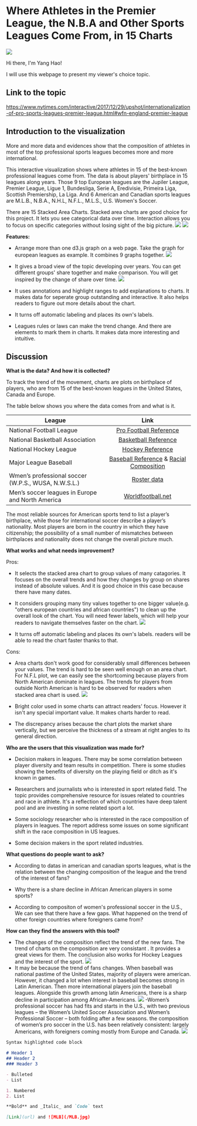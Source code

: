 # Where Athletes in the Premier League, the N.B.A and Other Sports Leagues Come From, in 15 Charts
<img src="athletic.jpg" aligh="center">


Hi there, I'm Yang Hao!

I will use this webpage to present my viewer's choice topic.

## Link to the topic

<a href="https://www.nytimes.com/interactive/2017/12/29/upshot/internationalization-of-pro-sports-leagues-premier-league.html#wfn-england-premier-league" style="color:blue">https://www.nytimes.com/interactive/2017/12/29/upshot/internationalization-of-pro-sports-leagues-premier-league.html#wfn-england-premier-league</a>

## Introduction to the visualization
More and more data and evidences show that the composition of athletes in most of the top professional sports leagues becomes more and more international.

This interactive visualization shows where athletes in 15 of the best-known professional leagues come from. The data is about players' birthplace in 15 leagues along years. Those 9 top European leagues are  the Jupiler League, Premier League, Ligue 1, Bundesliga, Serie A, Eredivisie, Primeira Liga, Scottish Premiership, La Liga. And 6 American and Canadian sports leagues are M.L.B., N.B.A., N.H.L, N.F.L., M.L.S., U.S. Women's Soccer.
			
There are 15 Stacked Area Charts. Stacked area charts are good choice for this project. It lets you see categorical data over time. Interaction allows you to focus on specific categories without losing sight of the big picture.
![](/european_01.PNG)
![](/usa_01.PNG)


**Features:**

- Arrange more than one d3.js graph on a web page. Take the graph for european leagues as example. It combines 9 graphs together.
![](/european_01.PNG)

- It gives a broad view of the topic developing over years. You can get different groups' share together and make comparison. You will get inspired by the change of share over time. 
![](/premierLeague.jpg)

- It uses annotations and highlight ranges to add explanations to charts. It makes data for seperate group outstanding and interactive. It also helps readers to figure out more details about the chart.
	
- It turns off automatic labeling and places its own's labels.

- Leagues rules or laws can make the trend change. And there are elements to mark them in charts. It makes data more interesting and intuitive.



## Discussion

**What is the data? And how it is collected?**

To track the trend of the movement, charts are plots on birthplace of players, who are from 15 of the best-known leagues in the United States, Canada and Europe. 

The table below shows you where the data comes from and what is it.



|League         	  		   | Link	               | 
| ---------------------------- |:---------------------:| 
| National Football League      | [Pro Football Reference](https://www.pro-football-reference.com/)| 
| National Basketball Association      | [Basketball Reference](https://www.basketball-reference.com/teams/BOS/1961.html)        |   
| National Hockey League | [Hockey Reference](https://www.hockey-reference.com/)       |    
| Major League Baseball | [Baseball Reference](https://www.baseball-reference.com/) & [Racial Composition](https://sabr.org/bioproj/topic/baseball-demographics-1947-2012)    |     
|Wmen’s professional soccer (W.P.S., WUSA, N.W.S.L.)|[Roster data](https://issuu.com/jendesignhouston/docs/nwsalmanac.fall2016.sample) |  
|Men’s soccer leagues in Europe and North America|[Worldfootball.net](http://www.worldfootball.net/)|

The most reliable sources for American sports tend to list a player’s birthplace, while those for international soccer describe a player’s nationality. Most players are born in the country in which they have citizenship; the possibility of a small number of mismatches between birthplaces and nationality does not change the overall picture much.


**What works and what needs improvement?**

Pros:

- It selects the stacked area chart to group values of many catagories. It focuses on the overall trends and how they changes by group on shares instead of absolute values. And it is good choice in this case because there have many dates. 

- It considers grouping many tiny values together to one bigger value(e.g. "others european countries and african countries") to clean up the overall look of the chart. You will need fewer labels, which will help your readers to navigate themselves faster on the chart.
![](Jupiler.jpg)

- It turns off automatic labeling and places its own's labels. readers will be able to read the chart faster thanks to that.  

Cons:

- Area charts don't work good for considerably small differences between your values. The trend is hard to be seen well enough on an area chart. For N.F.L plot, we can easily see the shortcoming because players from North American dominate in leagues. The trends for players from outside North American is hard to be observed for readers when stacked area chart is used. 
![](NFL.jpg)

- Bright color used in some charts can attract readers' focus. However it isn't any special important value. It makes charts harder to read.

- The discrepancy arises because the chart plots the market share vertically, but we perceive the thickness of a stream at right angles to its general direction.

**Who are the users that this visualization was made for?**

- Decision makers in leagues. There may be some correlation between player diversity and team results in competition. There is some studies showing the benefits of diversity on the playing field or ditch as it's known in games. 

- Researchers and journalists who is interested in sport related field. The topic provides comprehensive resource for issues related to countries and race in athlete. It's a reflection of which countries have deep talent pool and are investing in some related sport a lot. 

- Some sociology researcher who is interested in the race composition of players in leagues. The report address some issues on some significant shift in the race composition in US leagues.

- Some decision makers in the sport related industries. 

**What questions do people want to ask?**

- According to datas in american and canadian sports leagues, what is the relation between the changing composition of the league and the trend of the interest of fans? 

- Why there is a share decline in African American players in some sports?

- According to compositon of women's professional soccer in the U.S., We can see that there have a few gaps. What happened on the trend of other foreign countries where foreigners came from? 


**How can they find the answers with this tool?**

- The changes of the composition reflect the trend of the new fans. The trend of charts on the composition are very consistant . It provides a great views for them. The conclusion also works for Hockey Leagues and the interest of the sport. 
![](women.jpg)
- It may be because the trend of fans changes. When baseball was national pastime of the United States, majority of players were american. However, it changed a lot when interest in baseball becomes strong in Latin American. Then more international players join the baseball leagues. Alongside this growth among latin Americans, there is a sharp decline in participation among African-Americans. 
![](african.jpg)
-Women’s professional soccer has had fits and starts in the U.S., with two previous leagues – the Women’s United Soccer Association and Women’s Professional Soccer – both folding after a few seasons. the composition of women’s pro soccer in the U.S. has been relatively consistent: largely Americans, with foreigners coming mostly from Europe and Canada.
![](women.jpg)


```markdown
Syntax highlighted code block

# Header 1
## Header 2
### Header 3

- Bulleted
- List

1. Numbered
2. List

**Bold** and _Italic_ and `Code` text

[Link](url) and ![MLB](/MLB.jpg)
```




